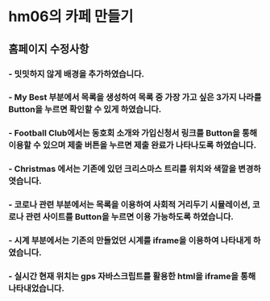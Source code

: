 # hm06의 카페 만들기
## 홈페이지 수정사항
### - 밋밋하지 않게 배경을 추가하였습니다.
### - My Best 부분에서 목록을 생성하여 목록 중 가장 가고 싶은 3가지 나라를 Button을 누르면 확인할 수 있게 하였습니다.
### - Football Club에서는 동호회 소개와 가입신청서 링크를 Button을 통해 이용할 수 있으며 제출 버튼을 누르면 제출 완료가 나타나도록 하였습니다.
### - Christmas 에서는 기존에 있던 크리스마스 트리를 위치와 색깔을 변경하엿습니다.
### - 코로나 관련 부분에서는 목록을 이용하여 사회적 거리두기 시뮬레이션, 코로나 관련 사이트를 Button을 누르면 이용 가능하도록 하였습니다.
### - 시계 부분에서는 기존의 만들었던 시계를 iframe을 이용하여 나타내게 하였습니다.
### - 실시간 현재 위치는 gps 자바스크립트를 활용한 html을 iframe을 통해 나타내었습니다.
